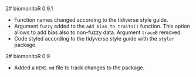 2# biomonitoR 0.9.1

* Function names changed according to the tidiverse style guide.
* Argument `fuzzy` added to the `add_bias_to_traits()` function. This option allows to add bias also to non-fuzzy data. Argument `traceB` removed.
* Code styled according to the tidyverse style guide with the `styler` package.

2# biomonitoR 0.9

* Added a `NEWS.md` file to track changes to the package.

